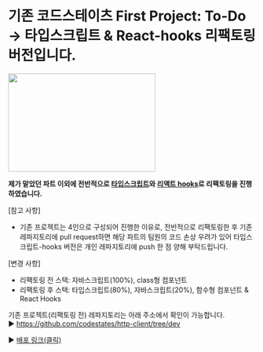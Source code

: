 

# 기존 코드스테이츠 First Project: To-Do -> 타입스크립트 & React-hooks 리팩토링 버전입니다.


<img src="https://media.vlpt.us/post-images/velopert/05739e50-e08b-11e9-8238-1bb30828b506/ts-and-react.png" width="300px" height="200px">

<b>제가 맡았던 파트 이외에 전반적으로 <u>타입스크립트</u>와 <u>리액트 hooks</u>로 리팩토링을 진행하였습니다.</b>


[참고 사항]
- 기존 프로젝트는 4인으로 구성되어 진행한 이유로, 전반적으로 리팩토링한 후 기존 레파지토리에 pull request하면
해당 파트의 팀원의 코드 손상 우려가 있어 타입스크립트-hooks 버전은 개인 레파지토리에 push 한 점 양해 부탁드립니다.


[변경 사항]
- 리팩토링 전 스택: 자바스크립트(100%), class형 컴포넌트
- 리팩토링 후 스택: 타입스크립트(80%), 자바스크립트(20%), 함수형 컴포넌트 & React Hooks


기존 프로젝트(리팩토링 전) 레파지토리는 아래 주소에서 확인이 가능합니다. <br />
► https://github.com/codestates/http-client/tree/dev

► [배포 링크(클릭)](https://get-todo.com)



